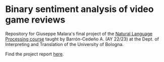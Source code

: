 # Binary sentiment analysis of video game reviews
Repository for Giuseppe Malara's final project of the [Natural Language Processing course](https://albarron.github.io/teaching/natural-language-processing/) taught by Barrón-Cedeño A. (AY 22/23) at the Dept. of Interpreting and Translation of the University of Bologna.

Find the project report [here](https://github.com/g-malara/SteamBSA/blob/main/Malara%20-%20SentimentAnalysisGamesNLPReport.pdf).
